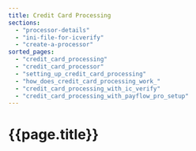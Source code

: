 ```yaml
---
title: Credit Card Processing
sections:
  - "processor-details"
  - "ini-file-for-icverify"
  - "create-a-processor"
sorted_pages:
  - "credit_card_processing"
  - "credit_card_processor"
  - "setting_up_credit_card_processing"
  - "how_does_credit_card_processing_work_"
  - "credit_card_processing_with_ic_verify"
  - "credit_card_processing_with_payflow_pro_setup"
---
```

# {{page.title}}
